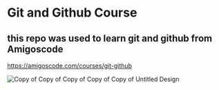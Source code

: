 # Git and Github Course
## this repo was used to learn git and github from Amigoscode

https://amigoscode.com/courses/git-github

![Copy of Copy of Copy of Copy of Copy of Untitled Design](https://user-images.githubusercontent.com/88979607/185759061-5ac1a318-8cec-4f0a-a0ac-d959c6fdb8ea.png)

